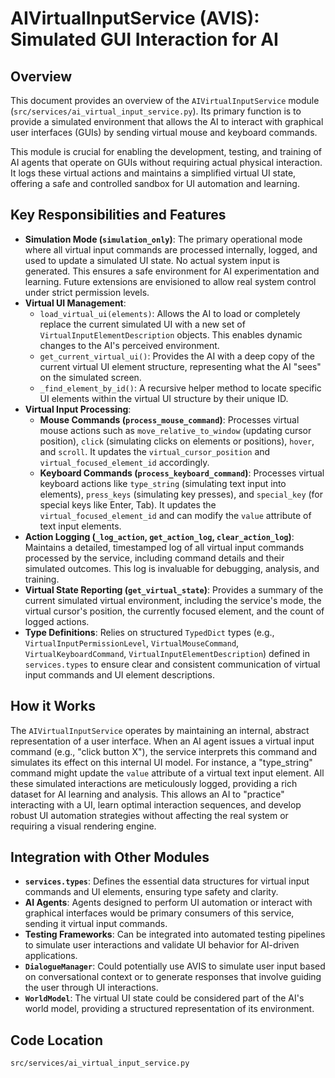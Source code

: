 # AIVirtualInputService (AVIS): Simulated GUI Interaction for AI

## Overview

This document provides an overview of the `AIVirtualInputService` module (`src/services/ai_virtual_input_service.py`). Its primary function is to provide a simulated environment that allows the AI to interact with graphical user interfaces (GUIs) by sending virtual mouse and keyboard commands.

This module is crucial for enabling the development, testing, and training of AI agents that operate on GUIs without requiring actual physical interaction. It logs these virtual actions and maintains a simplified virtual UI state, offering a safe and controlled sandbox for UI automation and learning.

## Key Responsibilities and Features

*   **Simulation Mode (`simulation_only`)**: The primary operational mode where all virtual input commands are processed internally, logged, and used to update a simulated UI state. No actual system input is generated. This ensures a safe environment for AI experimentation and learning. Future extensions are envisioned to allow real system control under strict permission levels.
*   **Virtual UI Management**: 
    *   `load_virtual_ui(elements)`: Allows the AI to load or completely replace the current simulated UI with a new set of `VirtualInputElementDescription` objects. This enables dynamic changes to the AI's perceived environment.
    *   `get_current_virtual_ui()`: Provides the AI with a deep copy of the current virtual UI element structure, representing what the AI "sees" on the simulated screen.
    *   `_find_element_by_id()`: A recursive helper method to locate specific UI elements within the virtual UI structure by their unique ID.
*   **Virtual Input Processing**: 
    *   **Mouse Commands (`process_mouse_command`)**: Processes virtual mouse actions such as `move_relative_to_window` (updating cursor position), `click` (simulating clicks on elements or positions), `hover`, and `scroll`. It updates the `virtual_cursor_position` and `virtual_focused_element_id` accordingly.
    *   **Keyboard Commands (`process_keyboard_command`)**: Processes virtual keyboard actions like `type_string` (simulating text input into elements), `press_keys` (simulating key presses), and `special_key` (for special keys like Enter, Tab). It updates the `virtual_focused_element_id` and can modify the `value` attribute of text input elements.
*   **Action Logging (`_log_action`, `get_action_log`, `clear_action_log`)**: Maintains a detailed, timestamped log of all virtual input commands processed by the service, including command details and their simulated outcomes. This log is invaluable for debugging, analysis, and training.
*   **Virtual State Reporting (`get_virtual_state`)**: Provides a summary of the current simulated virtual environment, including the service's mode, the virtual cursor's position, the currently focused element, and the count of logged actions.
*   **Type Definitions**: Relies on structured `TypedDict` types (e.g., `VirtualInputPermissionLevel`, `VirtualMouseCommand`, `VirtualKeyboardCommand`, `VirtualInputElementDescription`) defined in `services.types` to ensure clear and consistent communication of virtual input commands and UI element descriptions.

## How it Works

The `AIVirtualInputService` operates by maintaining an internal, abstract representation of a user interface. When an AI agent issues a virtual input command (e.g., "click button X"), the service interprets this command and simulates its effect on this internal UI model. For instance, a "type_string" command might update the `value` attribute of a virtual text input element. All these simulated interactions are meticulously logged, providing a rich dataset for AI learning and analysis. This allows an AI to "practice" interacting with a UI, learn optimal interaction sequences, and develop robust UI automation strategies without affecting the real system or requiring a visual rendering engine.

## Integration with Other Modules

*   **`services.types`**: Defines the essential data structures for virtual input commands and UI elements, ensuring type safety and clarity.
*   **AI Agents**: Agents designed to perform UI automation or interact with graphical interfaces would be primary consumers of this service, sending it virtual input commands.
*   **Testing Frameworks**: Can be integrated into automated testing pipelines to simulate user interactions and validate UI behavior for AI-driven applications.
*   **`DialogueManager`**: Could potentially use AVIS to simulate user input based on conversational context or to generate responses that involve guiding the user through UI interactions.
*   **`WorldModel`**: The virtual UI state could be considered part of the AI's world model, providing a structured representation of its environment.

## Code Location

`src/services/ai_virtual_input_service.py`